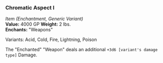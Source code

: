 ### Chromatic Aspect I
*Item (Enchantment, Generic Variant)*  
**Value:** 4000 GP
**Weight:** 2 lbs.  
**Enchants:** "Weapons"  

Variants: Acid, Cold, Fire, Lightning, Poison

The "Enchanted" "Weapon" deals an additional `+3d6 [variant's damage type]` Damage.
